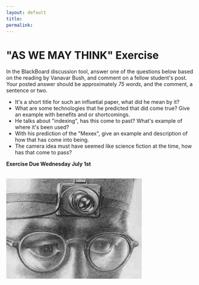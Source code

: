 ```yaml
---
layout: default
title: 
permalink:
---
```

<h1>"AS WE MAY THINK" Exercise</h1>

In the BlackBoard discussion tool, answer one of the questions below based on the reading by Vanavar Bush, and comment on a fellow student's post. Your posted answer should be approximately _75 words_, and the comment, a sentence or two. 

- It's a short title for such an influetial paper, what did he mean by it?
- What are some technologies that he predicted that did come true? Give an example with benefits and or shortcomings.
- He talks about &quot;indexing&quot;, has this come to past? What's example of where it's been used?
- With his prediction of the &quot;Mexex&quot;, give an example and description of how that has come into being.
- The camera idea must have seemed like science fiction at the time, how has that come to pass?


**Exercise Due Wednesday July 1st**

<br/>![Bush](/assets/think.png)